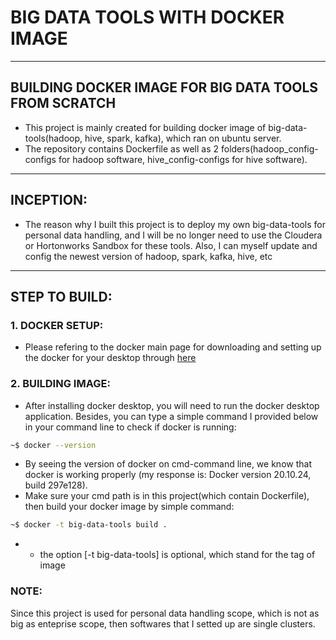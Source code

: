 # BIG DATA TOOLS WITH DOCKER IMAGE
---
## BUILDING DOCKER IMAGE FOR BIG DATA TOOLS FROM SCRATCH
* This project is mainly created for building docker image of big-data-tools(hadoop, hive, spark, kafka), which ran on ubuntu server. 
* The repository contains Dockerfile as well as 2 folders(hadoop_config-configs for hadoop software, hive_config-configs for hive software). 

---
## INCEPTION:
* The reason why I built this project is to deploy my own big-data-tools for personal data handling, and I will be no longer need to use the Cloudera or Hortonworks Sandbox for these tools. Also, I can myself update and config the newest version of hadoop, spark, kafka, hive, etc

---
## STEP TO BUILD:

### 1. DOCKER SETUP:
* Please refering to the docker main page for downloading and setting up the docker for your desktop through [here](https://docs.docker.com/desktop/)

### 2. BUILDING IMAGE:
* After installing docker desktop, you will need to run the docker desktop application. Besides, you can type a simple command I provided below in your command line to check if docker is running:
```bash
~$ docker --version
```
* By seeing the version of docker on cmd-command line, we know that docker is working properly (my response is: Docker version 20.10.24, build 297e128). 
* Make sure your cmd path is in this project(which contain Dockerfile), then build your docker image by simple command:
```bash
~$ docker -t big-data-tools build .
```
* * the option [-t big-data-tools] is optional, which stand for the tag of image 
### NOTE:
Since this project is used for personal data handling scope, which is not as big as enteprise scope, then softwares that I setted up are single clusters.
